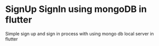 # SignUp SignIn using mongoDB in flutter
Simple sign up and sign in process with using mongo db local server in flutter
